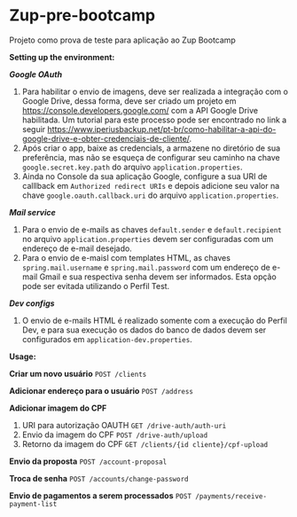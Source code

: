 # Zup-pre-bootcamp
Projeto como prova de teste para aplicação ao Zup Bootcamp


**Setting up the environment:**

***Google OAuth***
1. Para habilitar o envio de imagens, deve ser realizada a integração com o Google Drive, dessa forma, deve ser criado um projeto em https://console.developers.google.com/ com a API Google Drive habilitada. Um tutorial para este processo pode ser encontrado no link a seguir https://www.iperiusbackup.net/pt-br/como-habilitar-a-api-do-google-drive-e-obter-credenciais-de-cliente/.
2. Após criar o app, baixe as credencials, a armazene no diretório de sua preferência, mas não se esqueça de configurar seu caminho na chave `google.secret.key.path` do arquivo `application.properties`.
3. Ainda no Console da sua aplicação Google, configure a sua URI de calllback em `Authorized redirect URIs` e depois adicione seu valor na chave `google.oauth.callback.uri` do arquivo `application.properties`.

***Mail service***
1. Para o envio de e-mails as chaves `default.sender` e `default.recipient` no arquivo `application.properties` devem ser configuradas com um endereço de e-mail desejado.
2. Para o envio de e-maisl com templates HTML, as chaves `spring.mail.username` e `spring.mail.password` com um endereço de e-mail Gmail e sua respectiva senha devem ser informados. Esta opção pode ser evitada utilizando o Perfil Test.

***Dev configs***
1. O envio de e-mails HTML é realizado somente com a execução do Perfil Dev, e para sua execução os dados do banco de dados devem ser configurados em `application-dev.properties`.


**Usage:**

**Criar um novo usuário**
`POST /clients`

**Adicionar endereço para o usuário**
`POST /address`

**Adicionar imagem do CPF**
1. URI para autorização OAUTH `GET /drive-auth/auth-uri`
2. Envio da imagem do CPF `POST /drive-auth/upload`
3. Retorno da imagem do CPF `GET /clients/{id cliente}/cpf-upload`

**Envio da proposta**
`POST /account-proposal`

**Troca de senha**
`POST /accounts/change-password`

**Envio de pagamentos a serem processados**
`POST /payments/receive-payment-list`
